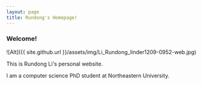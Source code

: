 ```yaml
---
layout: page
title: Rundong's Homepage!
---
```


### Welcome!

![Alt]({{ site.github.url }}/assets/img/Li_Rundong_linder1209-0952-web.jpg)

This is Rundong Li's personal website. 

I am a computer science PhD student at Northeastern University. 
